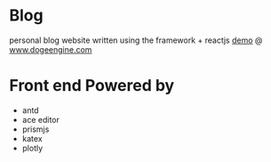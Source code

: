 # Blog
personal blog website written using the framework + reactjs
[demo] @ www.dogeengine.com

[demo]: http://www.dogeengine.com
# Front end Powered by
* antd
* ace editor
* prismjs
* katex
* plotly

